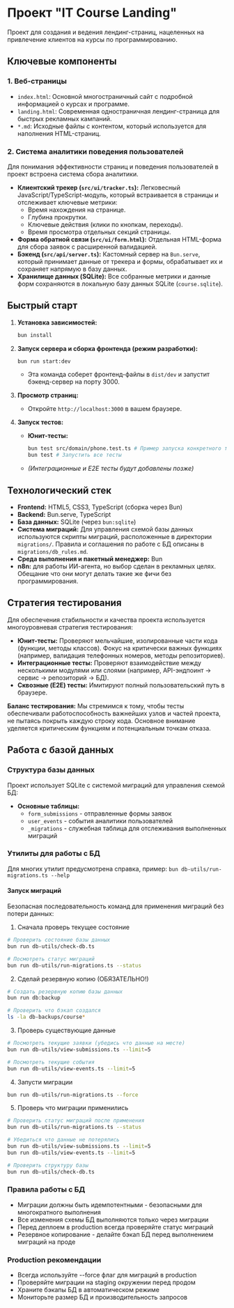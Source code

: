 # Проект "IT Course Landing"

Проект для создания и ведения лендинг-страниц, нацеленных на привлечение клиентов на курсы по программированию.

## Ключевые компоненты

### 1. Веб-страницы

*   `index.html`: Основной многостраничный сайт с подробной информацией о курсах и программе.
*   `landing.html`: Современная одностраничная лендинг-страница для быстрых рекламных кампаний.
*   `*.md`: Исходные файлы с контентом, который используется для наполнения HTML-страниц.

### 2. Система аналитики поведения пользователей

Для понимания эффективности страниц и поведения пользователей в проект встроена система сбора аналитики.

*   **Клиентский трекер (`src/ui/tracker.ts`):** Легковесный JavaScript/TypeScript-модуль, который встраивается в страницы и отслеживает ключевые метрики:
    *   Время нахождения на странице.
    *   Глубина прокрутки.
    *   Ключевые действия (клики по кнопкам, переходы).
    *   Время просмотра отдельных секций страницы.
*   **Форма обратной связи (`src/ui/form.html`):** Отдельная HTML-форма для сбора заявок с расширенной валидацией.
*   **Бэкенд (`src/api/server.ts`):** Кастомный сервер на `Bun.serve`, который принимает данные от трекера и формы, обрабатывает их и сохраняет напрямую в базу данных.
*   **Хранилище данных (SQLite):** Все собранные метрики и данные форм сохраняются в локальную базу данных SQLite (`course.sqlite`).

## Быстрый старт

1.  **Установка зависимостей:**
    ```bash
    bun install
    ```

2.  **Запуск сервера и сборка фронтенда (режим разработки):**
    ```bash
    bun run start:dev
    ```
    *   Эта команда соберет фронтенд-файлы в `dist/dev` и запустит бэкенд-сервер на порту 3000.

3.  **Просмотр страниц:**
    *   Откройте `http://localhost:3000` в вашем браузере.

4.  **Запуск тестов:**
    *   **Юнит-тесты:**
        ```bash
        bun test src/domain/phone.test.ts # Пример запуска конкретного теста
        bun test # Запустить все тесты
        ```
    *   *(Интеграционные и E2E тесты будут добавлены позже)*

## Технологический стек

*   **Frontend:** HTML5, CSS3, TypeScript (сборка через Bun)
*   **Backend:** Bun.serve, TypeScript
*   **База данных:** SQLite (через `bun:sqlite`)
*   **Система миграций:** Для управления схемой базы данных используются скрипты миграций, расположенные в директории `migrations/`. Правила и соглашения по работе с БД описаны в `migrations/db_rules.md`.
*   **Среда выполнения и пакетный менеджер:** Bun
*   **n8n:** для работы ИИ-агента, но выбор сделан в рекламных целях. Обещание что они могут делать такие же фичи без программирования.

## Стратегия тестирования

Для обеспечения стабильности и качества проекта используется многоуровневая стратегия тестирования:

*   **Юнит-тесты:** Проверяют мельчайшие, изолированные части кода (функции, методы классов). Фокус на критически важных функциях (например, валидация телефонных номеров, методы репозиториев).
*   **Интеграционные тесты:** Проверяют взаимодействие между несколькими модулями или слоями (например, API-эндпоинт -> сервис -> репозиторий -> БД).
*   **Сквозные (E2E) тесты:** Имитируют полный пользовательский путь в браузере.

**Баланс тестирования:** Мы стремимся к тому, чтобы тесты обеспечивали работоспособность важнейших узлов и частей проекта, не пытаясь покрыть каждую строку кода. Основное внимание уделяется критическим функциям и потенциальным точкам отказа.

## Работа с базой данных

### Структура базы данных

Проект использует SQLite с системой миграций для управления схемой БД:

- **Основные таблицы:**
  - `form_submissions` - отправленные формы заявок
  - `user_events` - события аналитики пользователей
  - `_migrations` - служебная таблица для отслеживания выполненных миграций

### Утилиты для работы с БД

Для многих утилит предусмотрена справка, пример: `bun db-utils/run-migrations.ts --help`

#### Запуск миграций

Безопасная последовательность команд для применения миграций без потери данных:

1. Сначала проверь текущее состояние
```bash
# Проверить состояние базы данных
bun run db-utils/check-db.ts

# Посмотреть статус миграций
bun run db-utils/run-migrations.ts --status
```

2. Сделай резервную копию (ОБЯЗАТЕЛЬНО!)
```bash
# Создать резервную копию базы данных
bun run db:backup

# Проверить что бэкап создался
ls -la db-backups/course*
```

3. Проверь существующие данные
```bash
# Посмотреть текущие заявки (убедись что данные на месте)
bun run db-utils/view-submissions.ts --limit=5

# Посмотреть текущие события
bun run db-utils/view-events.ts --limit=5
```

4. Запусти миграции
```bash
bun run db-utils/run-migrations.ts --force
```

5. Проверь что миграции применились
```bash
# Проверить статус миграций после применения
bun run db-utils/run-migrations.ts --status

# Убедиться что данные не потерялись
bun run db-utils/view-submissions.ts --limit=5
bun run db-utils/view-events.ts --limit=5

# Проверить структуру базы
bun run db-utils/check-db.ts
```

### Правила работы с БД
- Миграции должны быть идемпотентными - безопасными для многократного выполнения
- Все изменения схемы БД выполняются только через миграции
- Перед деплоем в production всегда проверяйте статус миграций
- Резервное копирование - делайте бэкап БД перед выполнением миграций на проде

### Production рекомендации
- Всегда используйте --force флаг для миграций в production
- Проверяйте миграции на staging окружении перед продом
- Храните бэкапы БД в автоматическом режиме
- Мониторьте размер БД и производительность запросов
